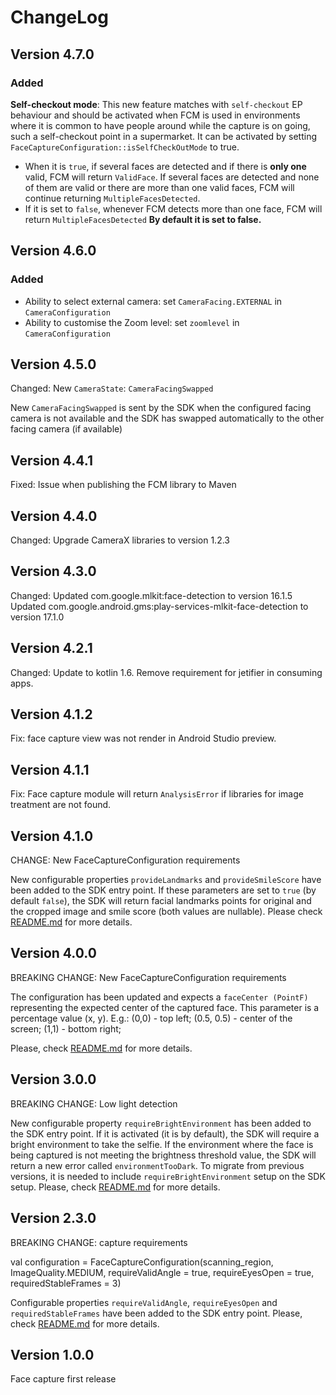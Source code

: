 # ChangeLog
## Version 4.7.0
### Added
**Self-checkout mode**:
This new feature matches with `self-checkout` EP behaviour and should be activated when FCM is used in environments where it is common to have people around while the capture is on going, such a self-checkout point in a supermarket.
It can be activated by setting `FaceCaptureConfiguration::isSelfCheckOutMode` to true.
- When it is `true`, if several faces are detected and if there is **only one** valid, FCM will return `ValidFace`. 
If several faces are detected and none of them are valid or there are more than one valid faces, FCM will continue returning `MultipleFacesDetected`.
- If it is set to `false`, whenever FCM detects more than one face, FCM will return `MultipleFacesDetected`
**By default it is set to false.**

## Version 4.6.0
### Added
- Ability to select external camera: set `CameraFacing.EXTERNAL` in `CameraConfiguration`
- Ability to customise the Zoom level: set `zoomlevel` in `CameraConfiguration`

## Version 4.5.0
Changed: New `CameraState`: `CameraFacingSwapped`

New `CameraFacingSwapped` is sent by the SDK when the configured facing camera is not available and the SDK has swapped automatically to the other facing camera (if available) 

## Version 4.4.1
Fixed: Issue when publishing the FCM library to Maven

## Version 4.4.0
Changed: Upgrade CameraX libraries to version 1.2.3

## Version 4.3.0
Changed: Updated com.google.mlkit:face-detection to version 16.1.5
Updated com.google.android.gms:play-services-mlkit-face-detection to version 17.1.0

## Version 4.2.1
Changed: Update to kotlin 1.6. Remove requirement for jetifier in consuming apps.

## Version 4.1.2
Fix: face capture view was not render in Android Studio preview.

## Version 4.1.1
Fix: Face capture module will return `AnalysisError` if libraries for image treatment are not found.

## Version 4.1.0
CHANGE: New FaceCaptureConfiguration requirements

New configurable properties `provideLandmarks` and `provideSmileScore` have been added to the SDK entry point.
If these parameters are set to `true` (by default `false`), the SDK will return facial landmarks points for original and the cropped image and smile score (both values are nullable).
Please check [README.md](https://github.com/getyoti/yoti-face-capture-android/blob/main/README.md) for more details.

## Version 4.0.0
BREAKING CHANGE: New FaceCaptureConfiguration requirements

The configuration has been updated and expects a `faceCenter (PointF)` representing the expected center of the captured face.
This parameter is a percentage value (x, y). E.g.: (0,0) - top left; (0.5, 0.5) - center of the screen; (1,1) - bottom right; 

Please, check [README.md](https://github.com/getyoti/yoti-face-capture-android/blob/main/README.md) for more details.

## Version 3.0.0

BREAKING CHANGE: Low light detection

New configurable property `requireBrightEnvironment` has been added to the SDK entry point. If it is activated (it is by default), the SDK will require a bright environment to take the selfie. If the environment where the face is being captured is not meeting the brightness threshold value, the SDK will return a new error called `environmentTooDark`.
To migrate from previous versions, it is needed to include `requireBrightEnvironment` setup on the SDK setup.
Please, check [README.md](https://github.com/getyoti/yoti-face-capture-android/blob/main/README.md) for more details.

## Version 2.3.0

BREAKING CHANGE: capture requirements

val configuration = FaceCaptureConfiguration(scanning_region, ImageQuality.MEDIUM, requireValidAngle = true, requireEyesOpen = true, requiredStableFrames = 3)

Configurable properties `requireValidAngle`, `requireEyesOpen` and `requiredStableFrames` have been added to the SDK entry point. 
Please, check [README.md](https://github.com/getyoti/yoti-face-capture-android/blob/main/README.md) for more details.


## Version 1.0.0

Face capture first release
